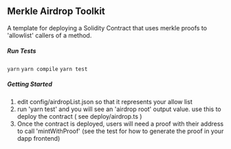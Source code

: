 ## Merkle Airdrop Toolkit

A template for deploying a Solidity Contract that uses merkle proofs to 'allowlist' callers of a method.  


##### Run Tests
`yarn`
`yarn compile`
`yarn test `


##### Getting Started

1. edit config/airdropList.json  so that it represents your allow list  
2. run   'yarn test'  and you will see an 'airdrop root' output value.  use this to deploy the contract ( see  deploy/airdrop.ts )
3. Once the contract is deployed, users will need a proof with their address to call 'mintWithProof'  (see the test for how to generate the proof in your dapp frontend)

